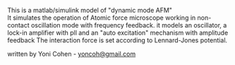 This is a matlab/simulink model of "dynamic mode AFM"  
It simulates the operation of Atomic force microscope working in non-contact oscillation mode with frequency feedback.
it models an oscillator, a lock-in amplifier with pll and an "auto excitation" mechanism with amplitude feedback
The interaction force is set according to Lennard-Jones potential. 

written by Yoni Cohen - yoncoh@gmail.com
